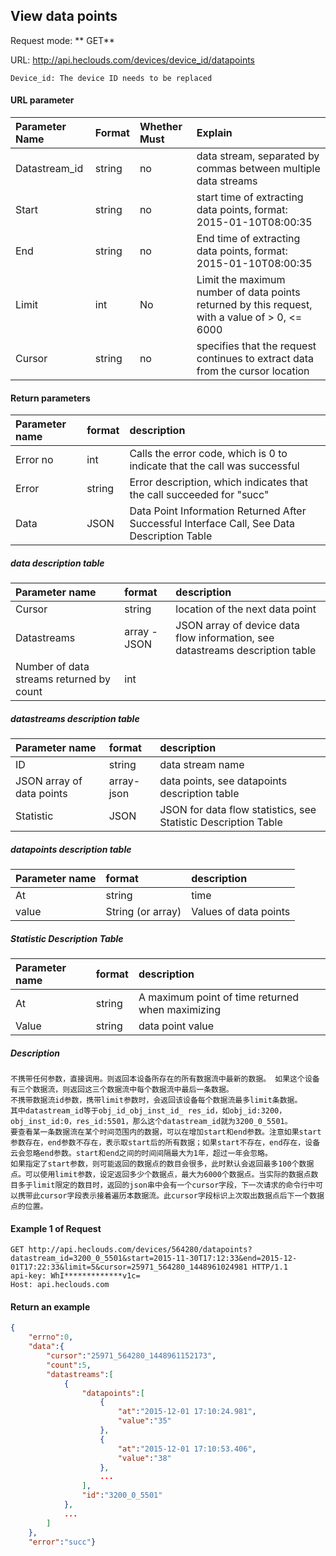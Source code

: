 View data points
---
Request mode: ** GET**

URL: http://api.heclouds.com/devices/device_id/datapoints

    Device_id: The device ID needs to be replaced


#### URL parameter
Parameter Name | Format | Whether Must | Explain
:- | :- | :- | :- 
Datastream_id | string | no | data stream, separated by commas between multiple data streams
Start | string | no | start time of extracting data points, format: 2015-01-10T08:00:35
End | string | no | End time of extracting data points, format: 2015-01-10T08:00:35
Limit | int | No | Limit the maximum number of data points returned by this request, with a value of > 0, <= 6000
Cursor | string | no | specifies that the request continues to extract data from the cursor location

#### Return parameters
Parameter name | format | description
:- | :- | :- 
Error no | int | Calls the error code, which is 0 to indicate that the call was successful
Error | string | Error description, which indicates that the call succeeded for "succ"
Data | JSON | Data Point Information Returned After Successful Interface Call, See Data Description Table

##### data description table
Parameter name | format | description
:- | :- | :- 
Cursor | string | location of the next data point
Datastreams | array - JSON | JSON array of device data flow information, see datastreams description table
Number of data streams returned by count | int |

##### datastreams description table
Parameter name | format | description
:- | :- | :- 
ID | string | data stream name
JSON array of data points | array-json | data points, see datapoints description table
Statistic | JSON | JSON for data flow statistics, see Statistic Description Table

##### datapoints description table
Parameter name | format | description
:- | :- | :- 
At | string | time
value | String (or array) | Values of data points

##### Statistic Description Table
Parameter name | format | description
:- | :- | :- 
At | string | A maximum point of time returned when maximizing
Value | string | data point value

##### Description
```
不携带任何参数，直接调用。则返回本设备所存在的所有数据流中最新的数据。 如果这个设备有三个数据流，则返回这三个数据流中每个数据流中最后一条数据。
不携带数据流id参数，携带limit参数时，会返回该设备每个数据流最多limit条数据。
其中datastream_id等于obj_id_obj_inst_id_ res_id，如obj_id:3200，obj_inst_id:0，res_id:5501，那么这个datastream_id就为3200_0_5501。
要查看某一条数据流在某个时间范围内的数据，可以在增加start和end参数。注意如果start参数存在，end参数不存在，表示取start后的所有数据；如果start不存在，end存在，设备云会忽略end参数。start和end之间的时间间隔最大为1年，超过一年会忽略。
如果指定了start参数，则可能返回的数据点的数目会很多，此时默认会返回最多100个数据点。可以使用limit参数，设定返回多少个数据点，最大为6000个数据点。当实际的数据点数目多于limit限定的数目时，返回的json串中会有一个cursor字段，下一次请求的命令行中可以携带此cursor字段表示接着遍历本数据流。此cursor字段标识上次取出数据点后下一个数据点的位置。
```

#### Example 1 of Request

```text
GET http://api.heclouds.com/devices/564280/datapoints? datastream_id=3200_0_5501&start=2015-11-30T17:12:33&end=2015-12-01T17:22:33&limit=5&cursor=25971_564280_1448961024981 HTTP/1.1
api-key: WhI*************v1c=
Host: api.heclouds.com

```

#### Return an example
```json
{
    "errno":0,
    "data":{
        "cursor":"25971_564280_1448961152173",
        "count":5,
        "datastreams":[
            {
                "datapoints":[
                    {
                        "at":"2015-12-01 17:10:24.981",
                        "value":"35"
                    },
                    {
                        "at":"2015-12-01 17:10:53.406",
                        "value":"38"
                    },
                    ...
                ],
                "id":"3200_0_5501"
            },
            ...
        ]
    },
    "error":"succ"}
```
